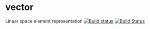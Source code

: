 # vector
Linear space element representation
[![Build status](https://ci.appveyor.com/api/projects/status/nc058q7m0wtg7of3/branch/solomon?svg=true)](https://ci.appveyor.com/project/ElenaVinogradova/vector/branch/solomon)
[![Build Status](https://travis-ci.org/ElenaVinogradova/vector.svg?branch=master)](https://travis-ci.org/ElenaVinogradova/vector)